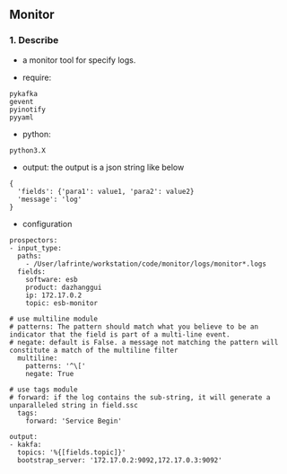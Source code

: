 ## Monitor
### 1. Describe

* a monitor tool for specify logs.

* require:

```
pykafka
gevent
pyinotify
pyyaml
```

* python:

```
python3.X
```

* output: the output is a json string like below

```
{
  'fields': {'para1': value1, 'para2': value2}
  'message': 'log'
}
```



* configuration

```
prospectors:
- input_type:
  paths:
    - /User/lafrinte/workstation/code/monitor/logs/monitor*.logs
  fields:
    software: esb
    product: dazhanggui
    ip: 172.17.0.2
    topic: esb-monitor

# use multiline module
# patterns: The pattern should match what you believe to be an indicator that the field is part of a multi-line event.
# negate: default is False. a message not matching the pattern will constitute a match of the multiline filter
  multiline:
    patterns: '^\['
    negate: True       

# use tags module
# forward: if the log contains the sub-string, it will generate a unparalleled string in field.ssc
  tags:
    forward: 'Service Begin'

output:
- kakfa:
  topics: '%{[fields.topic]}'
  bootstrap_server: '172.17.0.2:9092,172.17.0.3:9092'
```


